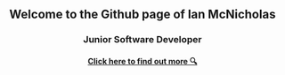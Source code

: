 ## <p align="center">Welcome to the Github page of Ian McNicholas<p>

### <p align="center">Junior Software Developer<p>
  
#### <p align="center">[Click here to find out more 🔍](https://www.github.com/ianmcnicholas/cv)<p>

<!--
**ianmcnicholas/ianmcnicholas** is a ✨ _special_ ✨ repository because its `README.md` (this file) appears on your GitHub profile.

Here are some ideas to get you started:

- 🔭 I’m currently working on ...
- 🌱 I’m currently learning ...
- 👯 I’m looking to collaborate on ...
- 🤔 I’m looking for help with ...
- 💬 Ask me about ...
- 📫 How to reach me: ...
- 😄 Pronouns: ...
- ⚡ Fun fact: ...
-->
